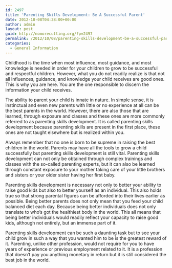 ```yaml
---
id: 2497
title: 'Parenting Skills Development: Be A Successful Parent'
date: 2012-10-08T04:38:00+00:00
author: admin
layout: post
guid: http://nomorecutting.org/?p=2497
permalink: /2012/10/08/parenting-skills-development-be-a-successful-parent/
categories:
  - General Information
---
```

Childhood is the time when most influence, most guidance, and most knowledge is needed in order for your children to grow to be successful and respectful children. However, what you do not readily realize is that not all influences, guidance, and knowledge your child receives are good ones. This is why you are here. You are the one responsible to discern the information your child receives.

The ability to parent your child is innate in nature. In simple sense, it is instinctual and even new parents with little or no experience at all can be the best parents in the world. However, there are also those that are learned, through exposure and classes and these ones are more commonly referred to as parenting skills development. It is called parenting skills development because parenting skills are present in the first place, these ones are not taught elsewhere but is realized within you.

Always remember that no one is born to be supreme in raising the best children in the world. Parents may have all the tools to grow a child successfully but parenting skills development is still vital. Parenting skills development can not only be obtained through complex trainings and classes with the so-called parenting experts, but it can also be learned through constant exposure to your mother taking care of your little brothers and sisters or your older sister having her first baby.
  
Parenting skills development is necessary not only to better your ability to raise good kids but also to better yourself as an individual. This also holds true so that strong parental figures can be afforded into their lives earlier as possible. Being better parents does not only mean that you feed your child balanced diet each day. Because being better individuals does not only translate to who’s got the healthiest body in the world. This all means that being better individuals would readily reflect your capacity to raise good kids, although not entirely, but an immense part of it.

Parenting skills development can be such a daunting task but to see your child grow in such a way that you wanted him to be is the greatest reward of it. Parenting, unlike other profession, would not require for you to have years of experience or previous employment related to it. It is a profession that doesn’t pay you anything monetary in return but it is still considered the best job in the world.